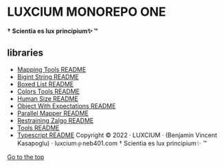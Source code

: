 # LUXCIUM MONOREPO ONE

<a name="top"></a>

**† Scientia es lux principium✨ ™**

## libraries

- [Mapping Tools README](mapping-tools/README.md)
- [Bigint String README](./bigintString/README.md)
- [Boxed List README](./boxed-list/README.md)
- [Colors Tools README](./colors-tools/README.md)
- [Human Size README](./human-size/README.md)
- [Object With Expectations README](./object-with-expectations/README.md)
- [Parallel Mapper README](./parallel-mapper/README.md)
- [Restraining Zalgo README](./restraining-zalgo/README.md)
- [Tools README](./tools/README.md)
- [Typescript README](./typescript/README.md)
  Copyright © 2022 · LUXCIUM · (Benjamin Vincent Kasapoglu) · luxcium﹫neb401.com
  † Scientia es lux principium✨ ™

[Go to the top](#top)

